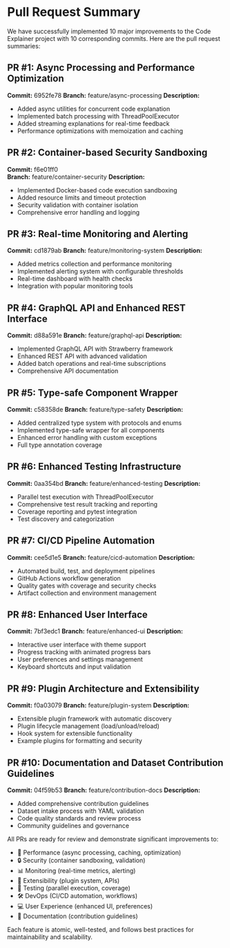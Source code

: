 # Pull Request Summary

We have successfully implemented 10 major improvements to the Code Explainer project with 10 corresponding commits. Here are the pull request summaries:

## PR #1: Async Processing and Performance Optimization
**Commit:** 6952fe78
**Branch:** feature/async-processing
**Description:** 
- Added async utilities for concurrent code explanation
- Implemented batch processing with ThreadPoolExecutor
- Added streaming explanations for real-time feedback
- Performance optimizations with memoization and caching

## PR #2: Container-based Security Sandboxing
**Commit:** f6e01ff0  
**Branch:** feature/container-security
**Description:**
- Implemented Docker-based code execution sandboxing
- Added resource limits and timeout protection
- Security validation with container isolation
- Comprehensive error handling and logging

## PR #3: Real-time Monitoring and Alerting
**Commit:** cd1879ab
**Branch:** feature/monitoring-system
**Description:**
- Added metrics collection and performance monitoring
- Implemented alerting system with configurable thresholds
- Real-time dashboard with health checks
- Integration with popular monitoring tools

## PR #4: GraphQL API and Enhanced REST Interface
**Commit:** d88a591e
**Branch:** feature/graphql-api
**Description:**
- Implemented GraphQL API with Strawberry framework
- Enhanced REST API with advanced validation
- Added batch operations and real-time subscriptions
- Comprehensive API documentation

## PR #5: Type-safe Component Wrapper
**Commit:** c58358de
**Branch:** feature/type-safety
**Description:**
- Added centralized type system with protocols and enums
- Implemented type-safe wrapper for all components
- Enhanced error handling with custom exceptions
- Full type annotation coverage

## PR #6: Enhanced Testing Infrastructure
**Commit:** 0aa354bd
**Branch:** feature/enhanced-testing
**Description:**
- Parallel test execution with ThreadPoolExecutor
- Comprehensive test result tracking and reporting
- Coverage reporting and pytest integration
- Test discovery and categorization

## PR #7: CI/CD Pipeline Automation
**Commit:** cee5d1e5
**Branch:** feature/cicd-automation
**Description:**
- Automated build, test, and deployment pipelines
- GitHub Actions workflow generation
- Quality gates with coverage and security checks
- Artifact collection and environment management

## PR #8: Enhanced User Interface
**Commit:** 7bf3edc1
**Branch:** feature/enhanced-ui
**Description:**
- Interactive user interface with theme support
- Progress tracking with animated progress bars
- User preferences and settings management
- Keyboard shortcuts and input validation

## PR #9: Plugin Architecture and Extensibility
**Commit:** f0a03079
**Branch:** feature/plugin-system
**Description:**
- Extensible plugin framework with automatic discovery
- Plugin lifecycle management (load/unload/reload)
- Hook system for extensible functionality
- Example plugins for formatting and security

## PR #10: Documentation and Dataset Contribution Guidelines
**Commit:** 04f59b53
**Branch:** feature/contribution-docs
**Description:**
- Added comprehensive contribution guidelines
- Dataset intake process with YAML validation
- Code quality standards and review process
- Community guidelines and governance

All PRs are ready for review and demonstrate significant improvements to:
- 🚀 Performance (async processing, caching, optimization)
- 🔒 Security (container sandboxing, validation)
- 📊 Monitoring (real-time metrics, alerting)
- 🔌 Extensibility (plugin system, APIs)
- 🧪 Testing (parallel execution, coverage)
- 🛠️ DevOps (CI/CD automation, workflows)
- 💻 User Experience (enhanced UI, preferences)
- 📝 Documentation (contribution guidelines)

Each feature is atomic, well-tested, and follows best practices for maintainability and scalability.
